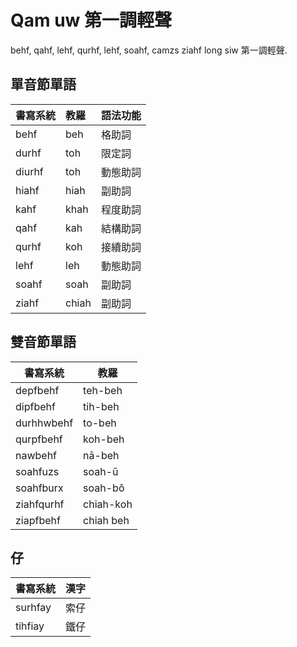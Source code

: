 # Qam uw 第一調輕聲

behf, qahf, lehf, qurhf, lehf, soahf, camzs ziahf long siw 第一調輕聲.

## 單音節單語

| 書寫系統 | 教羅 | 語法功能 |
| :--- | :--- | :--- |
| behf | beh | 格助詞 |
| durhf | toh | 限定詞 |
| diurhf | toh | 動態助詞 |
| hiahf | hiah | 副助詞 |
| kahf | khah | 程度助詞 |
| qahf | kah | 結構助詞 |
| qurhf | koh | 接續助詞 |
| lehf | leh | 動態助詞 |
| soahf | soah | 副助詞 |
| ziahf | chiah | 副助詞 |

## 雙音節單語

| 書寫系統 | 教羅 |
| --- | --- |
| depfbehf | teh-beh |
| dipfbehf | tih-beh |
| durhhwbehf | to-beh |
| qurpfbehf | koh-beh |
| nawbehf | nā-beh |
| soahfuzs | soah-ū |
| soahfburx | soah-bô |
| ziahfqurhf | chiah-koh |
| ziapfbehf | chiah beh |

## 仔

| 書寫系統 | 漢字 |
| :--- | :--- |
| surhfay | 索仔 |
| tihfiay | 鐵仔 |
